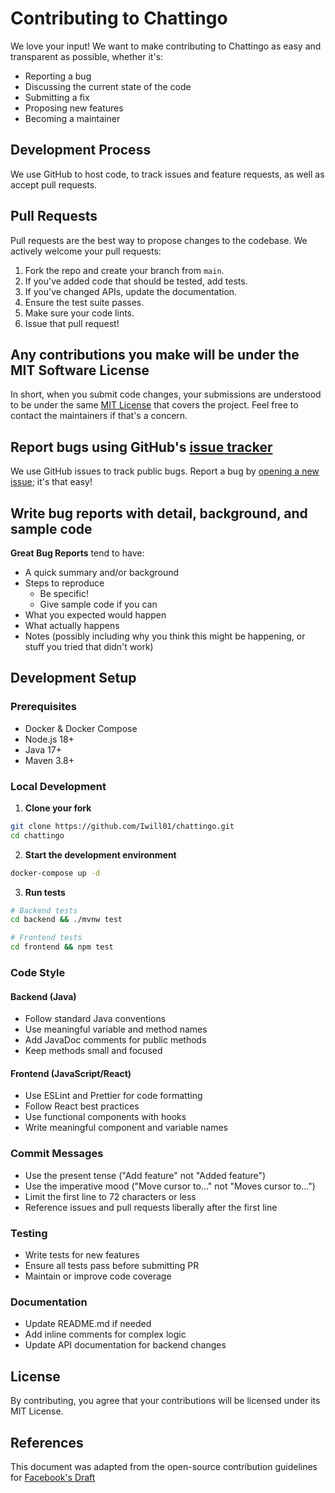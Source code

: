 # Contributing to Chattingo

We love your input! We want to make contributing to Chattingo as easy and transparent as possible, whether it's:

- Reporting a bug
- Discussing the current state of the code
- Submitting a fix
- Proposing new features
- Becoming a maintainer

## Development Process

We use GitHub to host code, to track issues and feature requests, as well as accept pull requests.

## Pull Requests

Pull requests are the best way to propose changes to the codebase. We actively welcome your pull requests:

1. Fork the repo and create your branch from `main`.
2. If you've added code that should be tested, add tests.
3. If you've changed APIs, update the documentation.
4. Ensure the test suite passes.
5. Make sure your code lints.
6. Issue that pull request!

## Any contributions you make will be under the MIT Software License

In short, when you submit code changes, your submissions are understood to be under the same [MIT License](http://choosealicense.com/licenses/mit/) that covers the project. Feel free to contact the maintainers if that's a concern.

## Report bugs using GitHub's [issue tracker](https://github.com/Iwill01/chattingo/issues)

We use GitHub issues to track public bugs. Report a bug by [opening a new issue](https://github.com/Iwill01/chattingo/issues/new); it's that easy!

## Write bug reports with detail, background, and sample code

**Great Bug Reports** tend to have:

- A quick summary and/or background
- Steps to reproduce
  - Be specific!
  - Give sample code if you can
- What you expected would happen
- What actually happens
- Notes (possibly including why you think this might be happening, or stuff you tried that didn't work)

## Development Setup

### Prerequisites
- Docker & Docker Compose
- Node.js 18+
- Java 17+
- Maven 3.8+

### Local Development

1. **Clone your fork**
```bash
git clone https://github.com/Iwill01/chattingo.git
cd chattingo
```

2. **Start the development environment**
```bash
docker-compose up -d
```

3. **Run tests**
```bash
# Backend tests
cd backend && ./mvnw test

# Frontend tests
cd frontend && npm test
```

### Code Style

#### Backend (Java)
- Follow standard Java conventions
- Use meaningful variable and method names
- Add JavaDoc comments for public methods
- Keep methods small and focused

#### Frontend (JavaScript/React)
- Use ESLint and Prettier for code formatting
- Follow React best practices
- Use functional components with hooks
- Write meaningful component and variable names

### Commit Messages

- Use the present tense ("Add feature" not "Added feature")
- Use the imperative mood ("Move cursor to..." not "Moves cursor to...")
- Limit the first line to 72 characters or less
- Reference issues and pull requests liberally after the first line

### Testing

- Write tests for new features
- Ensure all tests pass before submitting PR
- Maintain or improve code coverage

### Documentation

- Update README.md if needed
- Add inline comments for complex logic
- Update API documentation for backend changes

## License

By contributing, you agree that your contributions will be licensed under its MIT License.

## References

This document was adapted from the open-source contribution guidelines for [Facebook's Draft](https://github.com/facebook/draft-js/blob/a9316a723f9e918afde44dea68b5f9f39b7d9b00/CONTRIBUTING.md)
